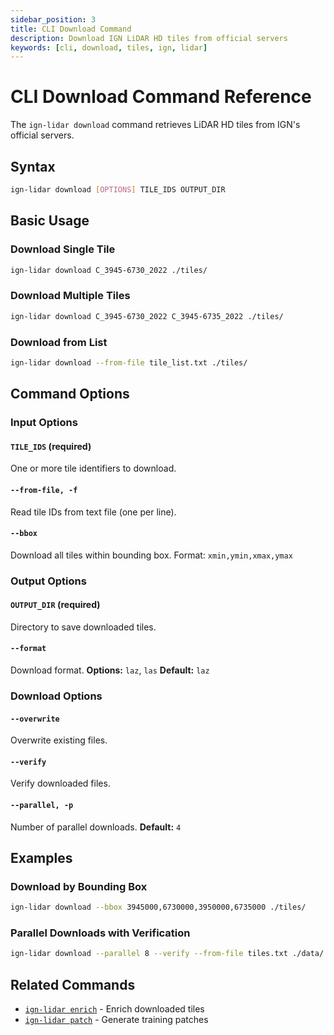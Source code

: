 ```yaml
---
sidebar_position: 3
title: CLI Download Command
description: Download IGN LiDAR HD tiles from official servers
keywords: [cli, download, tiles, ign, lidar]
---
```


# CLI Download Command Reference

The `ign-lidar download` command retrieves LiDAR HD tiles from IGN's official servers.

## Syntax

```bash
ign-lidar download [OPTIONS] TILE_IDS OUTPUT_DIR
```

## Basic Usage

### Download Single Tile

```bash
ign-lidar download C_3945-6730_2022 ./tiles/
```

### Download Multiple Tiles

```bash
ign-lidar download C_3945-6730_2022 C_3945-6735_2022 ./tiles/
```

### Download from List

```bash
ign-lidar download --from-file tile_list.txt ./tiles/
```

## Command Options

### Input Options

#### `TILE_IDS` (required)

One or more tile identifiers to download.

#### `--from-file, -f`

Read tile IDs from text file (one per line).

#### `--bbox`

Download all tiles within bounding box.
Format: `xmin,ymin,xmax,ymax`

### Output Options

#### `OUTPUT_DIR` (required)

Directory to save downloaded tiles.

#### `--format`

Download format.
**Options:** `laz`, `las`
**Default:** `laz`

### Download Options

#### `--overwrite`

Overwrite existing files.

#### `--verify`

Verify downloaded files.

#### `--parallel, -p`

Number of parallel downloads.
**Default:** `4`

## Examples

### Download by Bounding Box

```bash
ign-lidar download --bbox 3945000,6730000,3950000,6735000 ./tiles/
```

### Parallel Downloads with Verification

```bash
ign-lidar download --parallel 8 --verify --from-file tiles.txt ./data/
```

## Related Commands

- [`ign-lidar enrich`](./cli-enrich) - Enrich downloaded tiles
- [`ign-lidar patch`](./cli-patch) - Generate training patches

